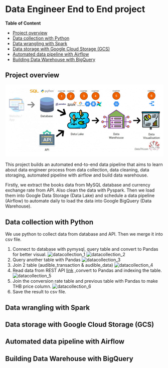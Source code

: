 # Data Engineer End to End project
**Table of Content**
- [Project overview](##project-overview)
- [Data collection with Python](##data-collection-with-python)
- [Data wrangling with Spark](##data-wrangling-with-spark)
- [Data storage with Google Cloud Storage (GCS)](##data-storage-with-google-cloud-storage-(gcs))
- [Automated data pipeline with Airflow](##automated-data-pipeline-with-airflow)
- [Building Data Warehouse with BigQuery](##building-data-warehouse-with-bigquery)

## Project overview
![overview](images/overview.png)

This project builds an automated end-to-end data pipeline that aims to learn about data engineer process from data collection, data cleaning, data storaging, automated pipeline with airflow and build data warehouse.

Firstly, we extract the books data from MySQL database and currency exchange rate from API. Also clean the data with Pyspark. Then we load them into Google Data Storage (Data Lake) and schedule a data pipeline (Airflow) to automate daily to load the data into Google BigQuery (Data Warehouse).

## Data collection with Python
We use python to collect data from database and API. Then we merge it into csv file.
1. Connect to database with pymysql, query table and convert to Pandas for better visual.
![datacollection_1](image/datacollection_1.png)
![datacollection_2](image/datacollection_2.png)
2. Query another table with Pandas
![datacollection_3](image/datacollection_3.png)
3. Join 2 table (audible_transaction & audible_data)
![datacollection_4](image/datacollection_4.png)
4. Read data from REST API [link](https://r2de2-workshop-vmftiryt6q-ts.a.run.app/usd_thb_conversion_rate) ,convert to Pandas and indexing the table.
![datacollection_5](image/datacollection_5.png)
5. Join the conversion rate table and previous table with Pandas to make THB price column.
![datacollection_6](image/datacollection_6.png)
6. Save the result to csv file.

## Data wrangling with Spark



## Data storage with Google Cloud Storage (GCS)

## Automated data pipeline with Airflow

## Building Data Warehouse with BigQuery

